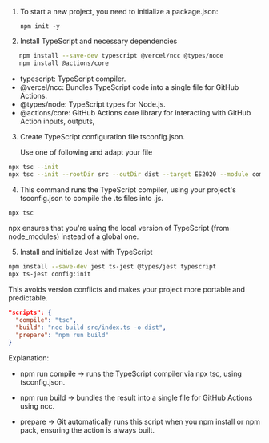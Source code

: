 1. To start a new project, you need to initialize a package.json:
    
    `npm init -y`

2. Install TypeScript and necessary dependencies
```bash
   npm install --save-dev typescript @vercel/ncc @types/node
   npm install @actions/core
```
* typescript: TypeScript compiler.
* @vercel/ncc: Bundles TypeScript code into a single file for GitHub Actions.
* @types/node: TypeScript types for Node.js.
* @actions/core: GitHub Actions core library for interacting with GitHub Action inputs, outputs,

3. Create TypeScript configuration file tsconfig.json.
   
   Use one of following and adapt your file
```bash
npx tsc --init
npx tsc --init --rootDir src --outDir dist --target ES2020 --module commonjs --strict
```

4. This command runs the TypeScript compiler, using your project's tsconfig.json to compile the .ts files into .js.

```bash
npx tsc
```
npx ensures that you're using the local version of TypeScript (from node_modules) instead of a global one.

5. Install and initialize Jest with TypeScript

```bash
npm install --save-dev jest ts-jest @types/jest typescript
npx ts-jest config:init
```

This avoids version conflicts and makes your project more portable and predictable.

```json
"scripts": {
  "compile": "tsc",
  "build": "ncc build src/index.ts -o dist",
  "prepare": "npm run build"
}
```
Explanation:
* npm run compile → runs the TypeScript compiler via npx tsc, using tsconfig.json.

* npm run build → bundles the result into a single file for GitHub Actions using ncc.

* prepare → Git automatically runs this script when you npm install or npm pack, ensuring the action is always built.

